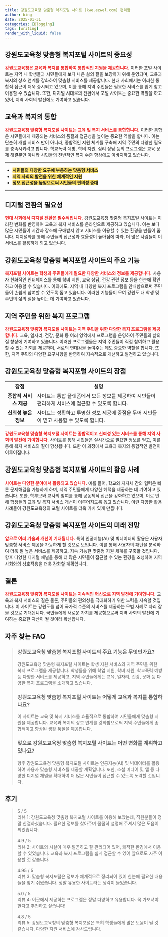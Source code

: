 ```yaml
---
title: 강원도교육청 맞춤형 복지포털 사이트 (kwe.ezwel.com) 편리함
author: bing
date: 2025-01-31
categories: [Blogging]
tags: [writing]
render_with_liquid: false
---
```



<h2 id='강원도교육청 맞춤형 복지포털 사이트의 중요성'>강원도교육청 맞춤형 복지포털 사이트의 중요성</h2>

<p><b><span style="color: #ee2323;">강원도교육청은 교육과 복지를 통합하여 통합적인 지원을 제공합니다.</span></b> 이러한 포털 사이트는 지역 내 학생들과 시민들에게 보다 나은 삶의 질을 보장하기 위해 운영되며, 교육과 복지의 상호 연계를 강화하여 맞춤형 서비스를 제공합니다. 현대 사회에서는 이러한 통합적 접근이 더욱 중시되고 있으며, 이를 통해 지역 주민들은 필요한 서비스를 쉽게 찾고 이용할 수 있습니다. 또한, 디지털 시대로의 전환에서 포털 사이트는 중요한 역할을 하고 있어, 지역 사회의 발전에도 기여하고 있습니다.</p>

<h2 id='교육과 복지의 통합'>교육과 복지의 통합</h2>

<p><b><span style="color: #ee2323;">강원도교육청 맞춤형 복지포털 사이트는 교육 및 복지 서비스를 통합합니다.</span></b> 이러한 통합은 시민들에게 제공되는 서비스의 품질과 접근성을 높이는 중요한 역할을 합니다. 이는 단순히 개별 서비스 만이 아니라, 종합적인 지원 체계를 구축해 지역 주민의 다양한 필요를 충족시키려고 합니다. 학교폭력 예방, 학비 지원, 심리 상담 등의 프로그램은 교육 문제 해결뿐만 아니라 시민들의 전반적인 복지 수준 향상에도 이바지하고 있습니다.</p>

<hr />

<ul>
    <li><b><span style="background-color: #ffe066;">시민들의 다양한 요구에 부응하는 맞춤형 서비스</span></b></li>
    <li><b><span style="background-color: #ffe066;">지역 사회의 발전을 위한 체계적인 지원</span></b></li>
    <li><b><span style="background-color: #ffe066;">정보 접근성을 높임으로써 시민들의 편의성 증대</span></b></li>
</ul>

<hr />

<h2 id='디지털 전환의 필요성'>디지털 전환의 필요성</h2>

<p><b><span style="color: #ee2323;">현대 사회에서 디지털 전환은 필수적입니다.</span></b> 강원도교육청 맞춤형 복지포털 사이트는 이러한 변화를 반영하여 교육과 복지 서비스를 온라인으로 제공하고 있습니다. 이는 보다 많은 시민들이 시간과 장소에 구애받지 않고 서비스를 이용할 수 있는 환경을 만들어 줍니다. 디지털화를 통해 주민들의 접근성과 효율성이 높아짐에 따라, 더 많은 사람들이 이 서비스를 활용하게 되고 있습니다.</p>

<h2 id='주요 기능'>강원도교육청 맞춤형 복지포털 사이트의 주요 기능</h2>

<p><b><span style="color: #ee2323;">복지포털 사이트는 학생과 주민들에게 필요한 다양한 서비스와 정보를 제공합니다.</span></b> 사용자 친화적인 인터페이스를 통해 학비 지원, 교육 상담, 건강 관련 정보 등을 한눈에 확인하고 이용할 수 있습니다. 이외에도, 지역 내 다양한 복지 프로그램을 안내함으로써 주민들이 손쉽게 참여할 수 있도록 돕고 있습니다. 이러한 기능들이 모여 강원도 내 학생 및 주민의 삶의 질을 높이는 데 기여하고 있습니다.</p>

<h2 id='복지 프로그램'>지역 주민을 위한 복지 프로그램</h2>

<p><b><span style="color: #ee2323;">강원도교육청 맞춤형 복지포털 사이트는 지역 주민을 위한 다양한 복지 프로그램을 제공합니다.</span></b> 교육, 일자리, 건강, 문화 등 여러 영역에서 프로그램을 운영하여 주민들의 삶의 질 향상에 기여하고 있습니다. 이러한 프로그램들은 지역 주민들이 직접 참여하고 활용할 수 있는 기회를 제공하며, 서로의 연대감을 높여주는 데도 중요한 역할을 합니다. 또한, 지역 주민의 다양한 요구사항을 반영하여 지속적으로 개선하고 발전하고 있습니다.</p>

<h2 id='강원도교육청 맞춤형 복지포털 사이트의 장점'>강원도교육청 맞춤형 복지포털 사이트의 장점</h2>

<table>
    <tr>
        <td style="text-align: center; height: 17px;"><b>장점</b></td>
        <td style="text-align: center; height: 17px;"><b>설명</b></td>
    </tr>
    <tr>
        <td style="text-align: center; height: 17px;"><b>종합적 서비스 제공</b></td>
        <td>사이트는 통합 플랫폼에서 모든 정보를 제공하여 시민들이 편리하게 서비스에 접근할 수 있도록 합니다.</td>
    </tr>
    <tr>
        <td style="text-align: center; height: 17px;"><b>신뢰성 높은 정보</b></td>
        <td>사이트는 정확하고 투명한 정보 제공에 중점을 두어 시민들이 믿고 사용할 수 있도록 합니다.</td>
    </tr>
</table>

<p><b><span style="color: #ee2323;">강원도교육청 맞춤형 복지포털 사이트는 종합적이고 신뢰성 있는 서비스를 통해 지역 사회의 발전에 기여합니다.</span></b> 사이트를 통해 시민들은 실시간으로 필요한 정보를 얻고, 이를 통해 복지 서비스의 질이 향상됩니다. 또한 이 과정에서 교육과 복지의 통합적인 발전이 이루어집니다.</p>

<h2 id='강원도교육청 맞춤형 복지포털 사이트의 활용 사례'>강원도교육청 맞춤형 복지포털 사이트의 활용 사례</h2>

<p><b><span style="color: #ee2323;">사이트는 다양한 분야에서 활용되고 있습니다.</span></b> 예를 들어, 학교와 지자체 간의 협력은 빠른 문제해결을 가능하게 하며, 지역 주민들에게 다양한 혜택을 제공하는 데 기여하고 있습니다. 또한, 학부모와 교사의 참여를 통해 공동체적 접근을 강화하고 있으며, 이로 인해 학생들의 교육 및 복지 서비스 개선이 이루어지도록 돕고 있습니다. 이런 다양한 활용 사례들이 강원도교육청의 포털 사이트를 더욱 가치 있게 만듭니다.</p>

<h2 id='미래 전망'>강원도교육청 맞춤형 복지포털 사이트의 미래 전망</h2>

<p><b><span style="color: #ee2323;">앞으로 여러 기술과 개선이 기대됩니다.</span></b> 특히 인공지능(AI) 및 빅데이터의 활용은 사용자 맞춤형 서비스 제공을 가능하게 할 것으로 보입니다. 이를 통해 사용자의 패턴을 분석하여 더욱 질 높은 서비스를 제공하고, 지속 가능한 맞춤형 지원 체계를 구축할 것입니다. 향후 다양한 디지털 채널을 통해 더 많은 시민들이 접근할 수 있는 환경을 조성하여 지역 사회와의 상호작용을 더욱 강화할 계획입니다.</p>

<h2 id='결론'>결론</h2>

<p><b><span style="color: #ee2323;">강원도교육청 맞춤형 복지포털 사이트는 지속적인 혁신으로 지역 발전에 기여합니다.</span></b> 교육과 복지 서비스의 질은 물론, 주민들의 편의성을 극대화하기 위한 노력을 지속할 것입니다. 이 사이트는 강원도를 넘어 국가적 수준의 서비스를 제공하는 모범 사례로 자리 잡을 것으로 기대됩니다. 국민들에게 새로운 가치를 제공함으로써 지역 사회의 발전에 기여하는 중요한 자산이 될 것이라 확신합니다.</p>


<h2 id='자주_찾는_FAQ'>자주 찾는 FAQ</h2>
<div itemscope="" itemtype="https://schema.org/FAQPage"> 
<blockquote> 
<div itemscope="" itemprop="mainEntity" itemtype="https://schema.org/Question"> 
<h3 itemprop="name">강원도교육청 맞춤형 복지포털 사이트의 주요 기능은 무엇인가요?</h3> 
<div itemscope="" itemprop="acceptedAnswer" itemtype="https://schema.org/Answer"> 
<span itemprop="text"> 
<p>강원도교육청 맞춤형 복지포털 사이트는 학생 지원 서비스와 지역 주민을 위한 복지 프로그램을 제공합니다. 학생들을 위해 학업 지원, 학비 지원, 학교폭력 예방 등 다양한 서비스를 제공하고, 지역 주민들에게는 교육, 일자리, 건강, 문화 등 다양한 복지 프로그램을 소개하고 있습니다.</p> 
</span> 
</div> 
</div> 

<div itemscope="" itemprop="mainEntity" itemtype="https://schema.org/Question"> 
<h3 itemprop="name">강원도교육청 맞춤형 복지포털 사이트는 어떻게 교육과 복지를 통합하나요?</h3> 
<div itemscope="" itemprop="acceptedAnswer" itemtype="https://schema.org/Answer"> 
<span itemprop="text"> 
<p>이 사이트는 교육 및 복지 서비스를 효율적으로 통합하여 시민들에게 맞춤형 지원을 제공합니다. 교육과 복지의 상호 연계를 강화함으로써 지역 주민들에게 종합적이고 향상된 생활 품질을 제공합니다.</p> 
</span> 
</div> 
</div> 

<div itemscope="" itemprop="mainEntity" itemtype="https://schema.org/Question"> 
<h3 itemprop="name">앞으로 강원도교육청 맞춤형 복지포털 사이트는 어떤 변화를 계획하고 있나요?</h3> 
<div itemscope="" itemprop="acceptedAnswer" itemtype="https://schema.org/Answer"> 
<span itemprop="text"> 
<p>향후 강원도교육청 맞춤형 복지포털 사이트는 인공지능(AI) 및 빅데이터를 활용하여 사용자 맞춤형 서비스를 제공할 계획입니다. 또한, 소셜 미디어 및 앱 등 다양한 디지털 채널을 확대하여 더 많은 시민들이 접근할 수 있도록 노력할 것입니다.</p> 
</span> 
</div> 
</div> 
</blockquote> 
</div>
<h2 id='후기'>후기</h2>
<div itemscope itemtype="https://schema.org/Product">
  <blockquote>
  <div itemprop="review" itemscope itemtype="https://schema.org/Review">
      <div itemprop="reviewRating" itemscope itemtype="https://schema.org/Rating"> <span itemprop="ratingValue">5</span> / <span itemprop="bestRating">5</span> </div>
      <span itemprop="reviewBody">리뷰 1: 강원도교육청 맞춤형 복지포털 사이트를 이용해 보았는데, 직원분들이 정말 친절하셨습니다. 필요한 정보를 찾아주며 꼼꼼히 설명해 주셔서 많은 도움이 되었습니다.</span>
  </div>
  <br>
  <div itemprop="review" itemscope itemtype="https://schema.org/Review">
      <div itemprop="reviewRating" itemscope itemtype="https://schema.org/Rating"> <span itemprop="ratingValue">4.9</span> / <span itemprop="bestRating">5</span> </div>
      <span itemprop="reviewBody">리뷰 2: 사이트의 시설이 매우 깔끔하고 잘 관리되어 있어, 쾌적한 환경에서 이용할 수 있었습니다. 교육과 복지 프로그램을 쉽게 접근할 수 있어 앞으로도 자주 이용할 것 같습니다.</span>
  </div>
  <br>
  <div itemprop="review" itemscope itemtype="https://schema.org/Review">
      <div itemprop="reviewRating" itemscope itemtype="https://schema.org/Rating"> <span itemprop="ratingValue">4.95</span> / <span itemprop="bestRating">5</span> </div>
      <span itemprop="reviewBody">리뷰 3: 맞춤형 복지포털은 정보가 체계적으로 정리되어 있어 한눈에 필요한 내용들을 찾기 쉬웠습니다. 정말 유용한 사이트라는 생각이 들었습니다.</span>
  </div>
  <br>
  <div itemprop="review" itemscope itemtype="https://schema.org/Review">
      <div itemprop="reviewRating" itemscope itemtype="https://schema.org/Rating"> <span itemprop="ratingValue">5.0</span> / <span itemprop="bestRating">5</span> </div>
      <span itemprop="reviewBody">리뷰 4: 이곳에서 제공하는 프로그램은 정말 다양하고 유용합니다. 꼭 가보셔야 한다고 추천하고 싶습니다!</span>
  </div>
  <br>
  <div itemprop="review" itemscope itemtype="https://schema.org/Review">
      <div itemprop="reviewRating" itemscope itemtype="https://schema.org/Rating"> <span itemprop="ratingValue">4.8</span> / <span itemprop="bestRating">5</span> </div>
      <span itemprop="reviewBody">리뷰 5: 강원도교육청의 맞춤형 복지포털은 특히 학생들에게 많은 도움이 될 것 같습니다. 다양한 지원 서비스에 감사드립니다.</span>
  </div>
  </blockquote>
</div>
